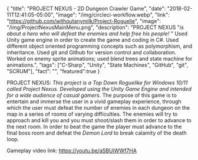 {
  "title": "PROJECT NEXUS - 2D Dungeon Crawler Game",
  "date": "2018-02-11T12:41:05-05:00",
  "image": "/img/circleci-workflow.webp",
  "link": "https://github.com/withoutanymilk/Project-Roguelie",
  "image": "/img/ProjectNexusMainMenu.png",
  "description": "PROJECT NEXUS \"<em>is about a hero who will defeat the enemies and help free his people! </em>\" Used Unity game engine in order to create the game and coding in C#. Used different object oriented programming concepts such as polymorphism, and inheritance. Used git and Github for version control and collaboration. Worked on enemy sprite animations; used blend trees and state machine for animations.",
  "tags": ["C-Sharp", "Unity", "State Machines", "GitHub", "git", "SCRUM"],
  "fact": "",
  "featured":true
}

PROJECT NEXUS:<em> This project is a Top Down Roguelike for Windows 10/11 called Project Nexus. Developed using the Unity Game Engine and intended for a wide audience of casual gamers</em>. The purpose of this game is to entertain and immerse the user in a vivid gameplay experience, through which the user must defeat the number of enemies in each dungeon on the map in a series of rooms of varying difficulties. The enemies will try to approach and kill you and you must shoot/slash them in order to advance to the next room. In order to beat the game the player must advance to the final boss room and defeat the <em>Demon Lord</em> to break calamity of the death loop.

Gameplay video link: https://youtu.be/aSBUiWWf7HA